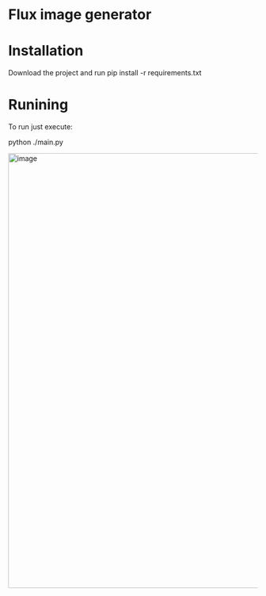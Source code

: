 # Flux image generator 

# Installation
Download the project and run
pip install -r requirements.txt

# Runining 

To run just execute:

python ./main.py

<img width="1169" height="878" alt="image" src="https://github.com/user-attachments/assets/4361ddd7-e387-43bf-9175-ec60e529984b" />

